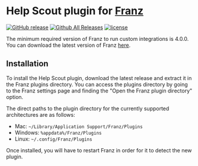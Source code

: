 # Help Scout plugin for [Franz](http://meetfranz.com/)

[![GitHub release](https://img.shields.io/github/release/Section214/franz-help-scout.svg)]()
[![Github All Releases](https://img.shields.io/github/downloads/Section214/franz-help-scout/total.svg)]()
[![license](https://img.shields.io/github/license/Section214/franz-help-scout.svg)](https://github.com/Section214/franz-help-scout/blob/master/LICENSE)

The minimum required version of Franz to run custom integrations is 4.0.0. You can download the latest version of Franz [here](http://meetfranz.com/#download).

## Installation

To install the Help Scout plugin, download the latest release and extract it in the Franz plugins directory. You can access the plugins directory by going to the Franz settings page and finding the "Open the Franz plugin directory" option.

The direct paths to the plugin directory for the currently supported architectures are as follows:

 * Mac: `~/Library/Application Support/Franz/Plugins`
 * Windows: `%appdata%/Franz/Plugins`
 * Linux: `~/.config/Franz/Plugins`

Once installed, you will have to restart Franz in order for it to detect the new plugin.
